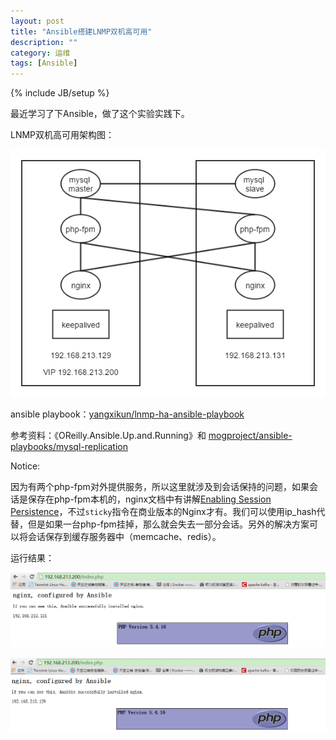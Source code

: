 ```yaml
---
layout: post
title: "Ansible搭建LNMP双机高可用"
description: ""
category: 运维
tags: [Ansible]
---
```

{% include JB/setup %}

最近学习了下Ansible，做了这个实验实践下。

LNMP双机高可用架构图：

![LNMP HA](/assets/img/201506140103.png)

<!--more-->

ansible playbook：[yangxikun/lnmp-ha-ansible-playbook](https://github.com/yangxikun/lnmp-ha-ansible-playbook)

参考资料：《OReilly.Ansible.Up.and.Running》和 [mogproject/ansible-playbooks/mysql-replication](https://github.com/mogproject/ansible-playbooks/tree/master/mysql-replication)

Notice:

因为有两个php-fpm对外提供服务，所以这里就涉及到会话保持的问题，如果会话是保存在php-fpm本机的，nginx文档中有讲解[Enabling Session Persistence](http://nginx.com/resources/admin-guide/load-balancer/#sticky)，不过`sticky`指令在商业版本的Nginx才有。我们可以使用ip_hash代替，但是如果一台php-fpm挂掉，那么就会失去一部分会话。另外的解决方案可以将会话保存到缓存服务器中（memcache、redis）。

运行结果：

![LNMP HA Result](/assets/img/201506140101.png)

![LNMP HA Result](/assets/img/201506140102.png)
